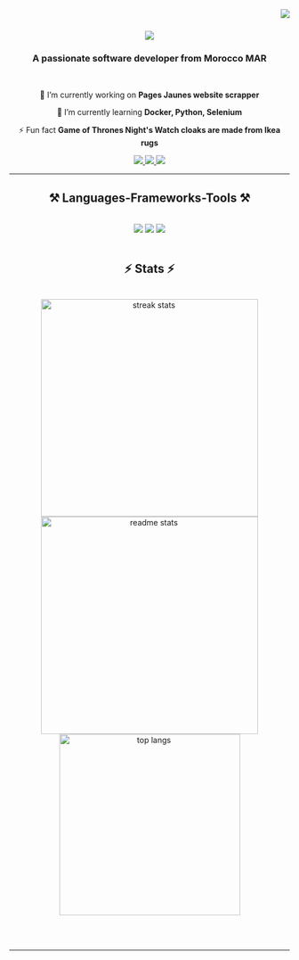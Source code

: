 <!--
## Hi there 👋
-->
<img align="right" src="https://visitor-badge.laobi.icu/badge?page_id=ImadEddine99.ImadEddine99" />

<h1 align="center">
    <img src="https://readme-typing-svg.herokuapp.com/?font=Righteous&size=35&center=true&vCenter=true&width=500&height=70&duration=4000&lines=Hi+There!+👋;+I'm+Imad-eddine+SIHAM!;" />
</h1>

<h3 align="center">A passionate software developer from Morocco MAR</h3>

<br/>

<div align="center">
 
 🔭 I’m currently working on **Pages Jaunes website scrapper**
 
 🌱 I’m currently learning **Docker, Python, Selenium**

<!--💬 Ask me about **Node.js, React, Firebase... or anything [here](https://github.com/ImadEddine99/ImadEddine99/issues)**-->

⚡ Fun fact **Game of Thrones Night's Watch cloaks are made from Ikea rugs**

 </div>
 <div align="center">
   <a href="mailto:imad.eddine.siham.99@gmail.com">
    <img src="https://img.shields.io/badge/Gmail-333333?style=for-the-badge&logo=gmail&logoColor=red" />
  </a>
  <a href="https://linkedin.com/in/imad-eddine-siham" >
    <img src="https://img.shields.io/badge/LinkedIn-0077B5?style=for-the-badge&logo=linkedin&logoColor=white"  />
  </a>
<a href="https://imadeddine99.github.io/portfolio/" >
     <img src="https://img.shields.io/badge/Portfolio-FF5722?style=for-the-badge&logo=todoist&logoColor=white" target="_blank" /> <!-- sqlite, safari, google-chrome are other good icon options -->
  </a>
   
 </div>
 <hr/>
 
<h2 align="center">⚒️ Languages-Frameworks-Tools ⚒️</h2>
<br/>
<div align="center">
    <img src="https://skillicons.dev/icons?i=react,bootstrap,mui,html,css,vscode,github,git" />
    <img src="https://skillicons.dev/icons?i=py,javascript,firebase,c,java,mysql,flutter,dart,dotnet,	" />
    <img src="https://skillicons.dev/icons?i=cpp,mysql,androidstudio,cs,django,postgres,postman,php" />
    
</div>
<!-- add 
figma,tailwind,r,nodejs,typescript,express,mongodb,nextjs,flask
-->
<br/>

<h2 align="center">⚡ Stats ⚡</h2>
<br>
<div align=center>
  <img width=390 src="https://github-readme-streak-stats-salesp07.vercel.app/?user=ImadEddine99&count_private=true&theme=react&border_radius=10" alt="streak stats"/>
  <img width=390 src="https://github-readme-stats-salesp07.vercel.app/api?username=ImadEddine99&count_private=true&show_icons=true&theme=react&rank_icon=github&border_radius=10" alt="readme stats" />
  <br/>
  <img width=325 align="center" src="https://github-readme-stats-salesp07.vercel.app/api/top-langs/?username=ImadEddine99&hide=HTML&langs_count=8&layout=compact&theme=react&border_radius=10&size_weight=0.5&count_weight=0.5&exclude_repo=github-readme-stats" alt="top langs" />
</div>

<br/><br/>

<hr/>

<br/>
<br/>
<!--
<div align="center">
<a href='https://ko-fi.com/V7V4RAK9C' target='_blank'><img height='64' style='border:0px;height:64px;' src='https://storage.ko-fi.com/cdn/kofi1.png?v=3' border='0' alt='Buy Me a Coffee at ko-fi.com' /></a>
</div>
-->
<br/>
<!--
**ImadEddine99/ImadEddine99** is a ✨ _special_ ✨ repository because its `README.md` (this file) appears on your GitHub profile.

Here are some ideas to get you started:

- 🔭 I’m currently working on ...
- 🌱 I’m currently learning ...
- 👯 I’m looking to collaborate on ...
- 🤔 I’m looking for help with ...
- 💬 Ask me about ...
- 📫 How to reach me: ...
- 😄 Pronouns: ...
- ⚡ Fun fact: ...
-->
